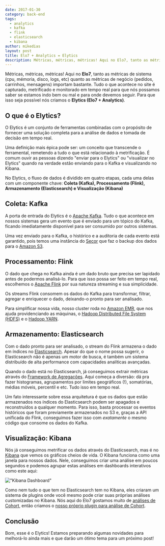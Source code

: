 ```yaml
---
date: 2017-01-30
category: back-end
tags:
  - analytics
  - kafka
  - flink
  - elasticsearch
  - kibana
author: mikedias
layout: post
title: Elo7 + Analytics = Elytics  
description: Métricas, métricas, métricas! Aqui no Elo7, tanto as métricas de sistema (cpu, mémoria, disco, logs, etc) quanto as métricas de negócio (pedidos, carrinhos, mensagens) importam bastante. Tudo o que acontece no site é capturado, metrificado e monitorado em tempo real para que nós possamos saber se estamos indo bem ou mal e para onde devemos seguir. Para que isso seja possível nós criamos o Elytics (Elo7 + Analytics).
---
```


Métricas, métricas, métricas! Aqui no **Elo7**, tanto as métricas de sistema (cpu, mémoria, disco, logs, etc) quanto as métricas de negócio (pedidos, carrinhos, mensagens) importam bastante. Tudo o que acontece no site é capturado, metrificado e monitorado em tempo real para que nós possamos saber se estamos indo bem ou mal e para onde devemos seguir. Para que isso seja possível nós criamos o **Elytics (Elo7 + Analytics)**.

## O que é o Elytics?

O Elytics é um conjunto de ferramentas combinadas com o propósito de fornecer uma solução completa para a análise de dados e tomada de decisão em tempo real.

Uma definição mais épica pode ser: um conceito que transcende o ferramental, remetendo a tudo o que está relacionado à metrificação. É comum ouvir as pessoas dizendo "enviar para o Elytics" ou "visualizar no Elytics" quando na verdade estão enviando para o Kafka e visualizando no Kibana.

No Elytics, o fluxo de dados é dividido em quatro etapas, cada uma delas com um componente chave: **Coleta (Kafka), Processamento (Flink), Armazenamento (Elasticsearch) e Visualização (Kibana)**

## Coleta: Kafka

A porta de entrada do Elytics é o [Apache Kafka](http://kafka.apache.org/).
Tudo o que acontece em nossos sistemas gera um evento que é enviado para um tópico do Kafka, ficando imediatamente disponível para ser consumido por outros sistemas. 

Uma vez enviado para o Kafka, o histórico e a auditoria de cada evento está garantido, pois temos uma instância do [Secor](https://github.com/pinterest/secor) que faz o backup dos dados para o [Amazon S3](https://aws.amazon.com/pt/s3/).

## Processamento: Flink

O dado que chega no Kafka ainda é um dado bruto que precisa ser lapidado antes de podermos analisá-lo. Para que isso possa ser feito em tempo real, escolhemos o [Apache Flink](http://flink.apache.org/) por sua natureza streaming e sua simplicidade. 

Os streams Flink consomem os dados do Kafka para transformar, filtrar, agregar e enriquecer o dado, deixando-o pronto para ser analisado.

Para simplificar nossa vida, nosso cluster roda no [Amazon EMR](https://aws.amazon.com/pt/emr/), que nos ajuda providenciando as máquinas, o [Hadoop Distributed File System (HDFS)](http://hadoop.apache.org/docs/current/hadoop-project-dist/hadoop-hdfs/HdfsDesign.html) e o [Hadoop YARN](http://hadoop.apache.org/docs/current/hadoop-yarn/hadoop-yarn-site/YARN.html).

## Armazenamento: Elasticsearch

Com o dado pronto para ser analisado, o stream do Flink armazena o dado em índices no [Elasticsearch](https://www.elastic.co/products/elasticsearch). Apesar do que o nome possa sugerir, o Elasticsearch não é apenas um motor de busca, é também um sistema distribuído de alta performance com capacidades analíticas avançadas.

Quando o dado está no Elasticsearch, já conseguimos extrair métricas através do [Framework de Agregações](https://www.elastic.co/guide/en/elasticsearch/reference/current/search-aggregations.html). Aqui começa a diversão: dá pra fazer histogramas, agrupamentos por limites geográficos (!), somatórias, médias móveis, percentil e etc. Tudo isso em tempo real.

Um fato interessante sobre essa arquitetura é que os dados que estão armazenados nos índices do Elasticsearch podem ser apagados e reconstruídos a qualquer momento. Para isso, basta processar os eventos históricos que foram previamente armazenados no S3 e, graças a API unificada do Flink, conseguimos fazer isso com *exatamente* o mesmo código que consome os dados do Kafka.

## Visualização: Kibana

Nós já conseguimos metrificar os dados através do Elasticsearch, mas é no [Kibana](https://www.elastic.co/products/kibana) que vemos os gráficos cheios de vida. O Kibana funciona como uma janela para nossos dados. Nele, conseguimos criar uma análise em poucos segundos e podemos agrupar estas análises em dashboards interativos como este aqui:

!["Kibana Dashboard"](../images/elo7-analytics-elytics-1.jpg)

Como nem tudo o que tem no Elasticsearch tem no Kibana, eles criaram um sistema de plugins onde você mesmo pode criar suas próprias análises customizadas no Kibana. Nós aqui do Elo7 gostamos muito de [análises de Cohort](https://en.wikipedia.org/wiki/Cohort_analysis), então criamos o [nosso próprio plugin para análise de Cohort](https://github.com/elo7/cohort).

## Conclusão

Bom, esse é o Elytics! Estamos preparando algumas novidades para melhorá-lo ainda mais e que darão um ótimo tema para um próximo post!



